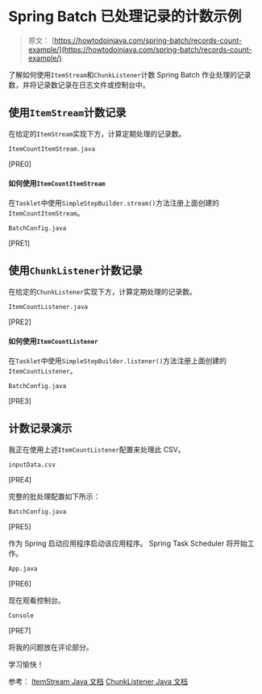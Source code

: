 #  Spring Batch 已处理记录的计数示例

> 原文： [https://howtodoinjava.com/spring-batch/records-count-example/](https://howtodoinjava.com/spring-batch/records-count-example/)

了解如何使用`ItemStream`和`ChunkListener`计数 Spring Batch 作业处理的记录数，并将记录数记录在日志文件或控制台中。

## 使用`ItemStream`计数记录

在给定的`ItemStream`实现下方，计算定期处理的记录数。

`ItemCountItemStream.java`

[PRE0]

#### 如何使用`ItemCountItemStream`

在`Tasklet`中使用`SimpleStepBuilder.stream()`方法注册上面创建的`ItemCountItemStream`。

`BatchConfig.java`

[PRE1]

## 使用`ChunkListener`计数记录

在给定的`ChunkListener`实现下方，计算定期处理的记录数。

`ItemCountListener.java`

[PRE2]

#### 如何使用`ItemCountListener`

在`Tasklet`中使用`SimpleStepBuilder.listener()`方法注册上面创建的`ItemCountListener`。

`BatchConfig.java`

[PRE3]

## 计数记录演示

我正在使用上述`ItemCountListener`配置来处理此 CSV。

`inputData.csv`

[PRE4]

完整的批处理配置如下所示：

`BatchConfig.java`

[PRE5]

作为 Spring 启动应用程序启动该应用程序。 Spring Task Scheduler 将开始工作。

`App.java`

[PRE6]

现在观看控制台。

`Console`

[PRE7]

将我的问题放在评论部分。

学习愉快！

参考：
[ItemStream Java 文档](https://docs.spring.io/spring-batch/trunk/apidocs/org/springframework/batch/item/ItemStream.html)
[ChunkListener Java 文档](https://docs.spring.io/spring-batch/trunk/apidocs/org/springframework/batch/core/ChunkListener.html)